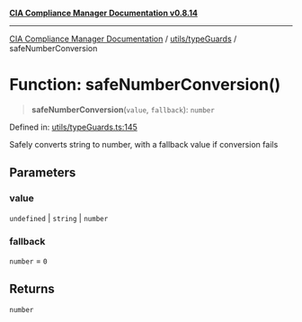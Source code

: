 [**CIA Compliance Manager Documentation v0.8.14**](../../../README.md)

***

[CIA Compliance Manager Documentation](../../../modules.md) / [utils/typeGuards](../README.md) / safeNumberConversion

# Function: safeNumberConversion()

> **safeNumberConversion**(`value`, `fallback`): `number`

Defined in: [utils/typeGuards.ts:145](https://github.com/Hack23/cia-compliance-manager/blob/257dd569f432a46611a1746c832a7e3d29232229/src/utils/typeGuards.ts#L145)

Safely converts string to number, with a fallback value if conversion fails

## Parameters

### value

`undefined` | `string` | `number`

### fallback

`number` = `0`

## Returns

`number`
